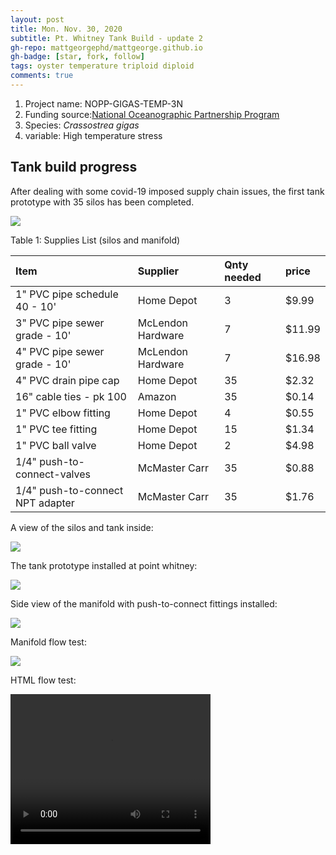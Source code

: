 ```yaml
---
layout: post
title: Mon. Nov. 30, 2020
subtitle: Pt. Whitney Tank Build - update 2
gh-repo: mattgeorgephd/mattgeorge.github.io
gh-badge: [star, fork, follow]
tags: oyster temperature triploid diploid
comments: true
---
```


1. Project name: NOPP-GIGAS-TEMP-3N
2. Funding source:[National Oceanographic Partnership Program](https://www.nopp.org/)
3. Species: *Crassostrea gigas*
4. variable: High temperature stress

## Tank build progress

After dealing with some covid-19 imposed supply chain issues, the first tank prototype with 35 silos has been completed. 

![](/post_images/113020/tank_full.png)

Table 1: Supplies List (silos and manifold)

| Item     					        | Supplier 	                | Qnty needed  | price   |
| :----------------------------     |:---------      	        | :------      | :------ |
| 1" PVC pipe schedule 40 - 10'     | Home Depot		  	    | 3            | $9.99   |
| 3" PVC pipe sewer grade - 10'     | McLendon Hardware  		| 7            | $11.99  | 
| 4" PVC pipe sewer grade - 10'     | McLendon Hardware  		| 7            | $16.98  |        
| 4" PVC drain pipe cap             | Home Depot                | 35           | $2.32   | 
| 16" cable ties - pk 100           | Amazon                    | 35           | $0.14   |  
| 1" PVC elbow fitting              | Home Depot                | 4            | $0.55   | 
| 1" PVC tee fitting                | Home Depot                | 15           | $1.34   |
| 1" PVC ball valve                 | Home Depot                | 2            | $4.98   |
| 1/4" push-to-connect-valves       | McMaster Carr             | 35           | $0.88   |
| 1/4" push-to-connect NPT adapter  | McMaster Carr             | 35           | $1.76   |


A view of the silos and tank inside:

![](/post_images/113020/tank_inside.png)

The tank prototype installed at point whitney:

![](/post_images/113020/tank_installed.png)

Side view of the manifold with push-to-connect fittings installed:

![](/post_images/113020/manifold.png)

Manifold flow test:

![](https://youtu.be/Gr6GFsH8zXg)

HTML flow test:

<video width="320" height="240" controls>
  <source src="/post_images/113020/manifold_test.mp4" type="video/mp4">
</video>